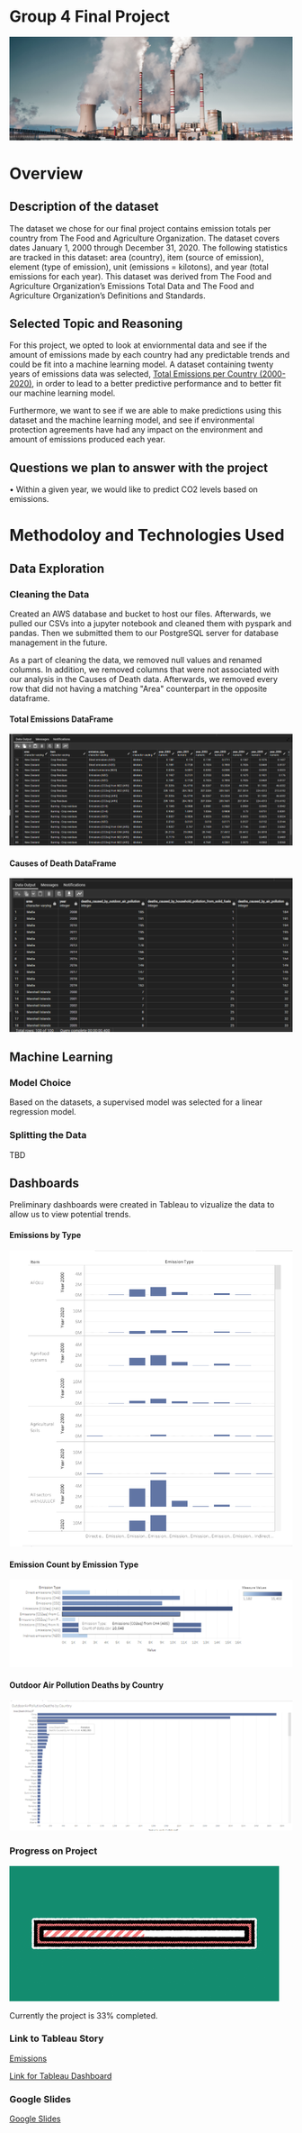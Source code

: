 # Group 4 Final Project

![](img/emissions.jpg)
# Overview 

## Description of the dataset

The dataset we chose for our final project contains emission totals per country from The Food and Agriculture Organization. The dataset covers dates January 1, 2000 through December 31, 2020.  The following statistics are tracked in this dataset: area (country), item (source of emission), element (type of emission), unit (emissions = kilotons), and year (total emissions for each year). This dataset was derived from The Food and Agriculture Organization’s Emissions Total Data and The Food and Agriculture Organization’s Definitions and Standards. 

## Selected Topic and Reasoning

For this project, we opted to look at enviornmental data and see if the amount of emissions made by each country had any predictable trends and could be fit into a machine learning model. A dataset containing twenty years of emissions data was selected, [Total Emissions per Country (2000-2020)](https://www.kaggle.com/datasets/justin2028/total-emissions-per-country-2000-2020 "Kaggle Dataset"), in order to lead to a better predictive performance and to better fit our machine learning model. 

Furthermore, we want to see if we are able to make predictions using this dataset and the machine learning model, and see if environmental protection agreements have had any impact on the environment and amount of emissions produced each year. 

## Questions we plan to answer with the project
•	Within a given year, we would like to predict CO2 levels based on emissions. 

# Methodoloy and Technologies Used


## Data Exploration

### Cleaning the Data
Created an AWS database and bucket to host our files. Afterwards, we pulled our CSVs into a jupyter notebook and cleaned them with pyspark and pandas. Then we submitted them to our PostgreSQL server for database management in the future. 

As a part of cleaning the data, we removed null values and renamed columns. In addition, we removed columns that were not associated with our analysis in the Causes of Death data. Afterwards, we removed every row that did not having a matching "Area" counterpart in the opposite dataframe. 


#### Total Emissions DataFrame
![total_emissions](img/total_emissions.png)

#### Causes of Death DataFrame
![death_df](img/death_df.png)

## Machine Learning

### Model Choice

Based on the datasets, a supervised model was selected for a linear regression model. 
### Splitting the Data
TBD

## Dashboards

Preliminary dashboards were created in Tableau to vizualize the data to allow us to view potential trends. 

#### Emissions by Type
![](img/emissions_by_type.png)

#### Emission Count by Emission Type
![](img/emissioncount.-byemissiontypepng.png)

#### Outdoor Air Pollution Deaths by Country
![](img/OutdoorAirPollutionDeathbyCountry.png)


### Progress on Project

![](https://github.com/KalebGordon/group-4-final-project/blob/segment-01-submission/img/progress_bar.gif)


Currently the project is 33% completed. 
    
### Link to Tableau Story

[Emissions](https://public.tableau.com/views/Emissions_16792565110550/Story1?:language=en-US&publish=yes&:display_count=n&:origin=viz_share_link "Tableau Story")

[Link for Tableau Dashboard](https://public.tableau.com/app/profile/elizabeth.cadorette/viz/Group_4_FinalProject/Sheet1?publish=yes "Tableau Story")

### Google Slides

[Google Slides](https://docs.google.com/presentation/d/17nsmgnkjf4xi-R-cXexJHX-mQI7eQgDptAdhs7Cl7a0/edit?usp=sharing "Presentation")



